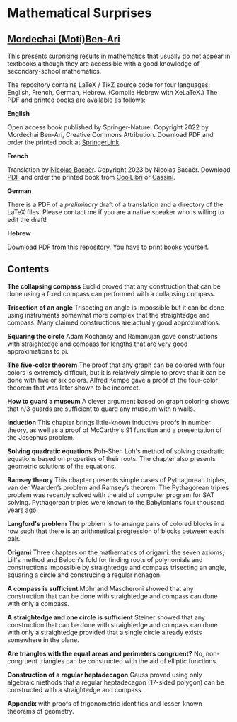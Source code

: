 # Mathematical Surprises

## [Mordechai (Moti)Ben-Ari](https://www.weizmann.ac.il/sci-tea/benari/home)

This presents surprising results in mathematics that usually do not
appear in textbooks although they are accessible with a good knowledge of
secondary-school mathematics.

The repository contains LaTeX / TikZ source code for four languages:
English, French, German, Hebrew. (Compile Hebrew with XeLaTeX.) The PDF and printed books are available as follows:

**English**

Open access book published by Springer-Nature. Copyright 2022 by
Mordechai Ben-Ari, Creative Commons Attribution. Download PDF and order
the printed book at
[SpringerLink](https://link.springer.com/book/10.1007/978-3-031-13566-8).

**French**

Translation by <a href="mailto:nicolas.bacaer@ird.fr">Nicolas Bacaër</a>. 
Copyright 2023 by Nicolas Bacaër.
Download
[PDF](http://www.ummisco.ird.fr/perso/bacaer/SurprisesMathematiques.pdf)
and order the printed book from
[CoolLibri](https://www.coollibri.com/bibliotheque-en-ligne/mordechai-ben-ari/surprises-mathematiques_429665)
or [Cassini](https://store.cassini.fr/fr/hors-collection/145-surprises-mathematiques.html).

**German**

There is a PDF of a *preliminary* draft of a translation and a directory of the LaTeX files. Please contact me if you are a native speaker who is willing to edit the draft!

**Hebrew**

Download PDF from this repository. You have to print books yourself.


## Contents

**The collapsing compass** Euclid proved that any construction that can be done using a fixed compass can performed with a collapsing compass.

**Trisection of an angle** Trisecting an angle is impossible but it can be done using instruments somewhat more complex that the straightedge and compass. Many claimed constructions are actually good approximations.

**Squaring the circle** Adam Kochansy and Ramanujan gave constructions with straightedge and compass for lengths that are very good approximations to pi.

**The five-color theorem** The proof that any graph can be colored with four colors is extremely difficult, but it is relatively simple to prove that it can be done with five or six colors. Alfred Kempe gave a proof of the four-color theorem that was later shown to be incorrect.

**How to guard a museum** A clever argument based on graph coloring shows that n/3 guards are sufficient to guard any museum with n walls.

**Induction** This chapter brings little-known inductive proofs in number theory, as well as a proof of McCarthy's 91 function and a presentation of the Josephus problem.

**Solving quadratic equations** Poh-Shen Loh's method of solving quadratic equations based on properties of their roots. The chapter also presents geometric solutions of the equations.

**Ramsey theory** This chapter presents simple cases of Pythagorean triples, van der Waarden’s problem and Ramsey’s theorem. The Pythagorean triples problem was recently solved with the aid of computer program for SAT solving. Pythagorean triples were known to the Babylonians four thousand years ago.

**Langford's problem** The problem is to arrange pairs of colored blocks in a row such that there is an arithmetical progression of blocks between each pair.

**Origami** Three chapters on the mathematics of origami: the seven axioms, Lill's method and Beloch's fold for finding roots of polynomials and constructions impossible by straightedge and compass trisecting an angle, squaring a circle and construcing a regular nonagon.

**A compass is sufficient** Mohr and Mascheroni showed that any construction that can be done with straightedge and compass can done with only a compass.

**A straightedge and one circle is sufficient** Steiner showed that any construction that can be done with straightedge and compass can done with only a straightedge provided that a single circle already exists somewhere in the plane.

**Are triangles with the equal areas and perimeters congruent?** No, non-congruent triangles can be constructed with the aid of elliptic functions.

**Construction of a regular heptadecagon** Gauss proved using only algebraic methods that a regular heptadecagon (17-sided polygon) can be constructed with a straightedge and compass.

**Appendix** with proofs of trigonometric identities and lesser-known theorems of geometry.
